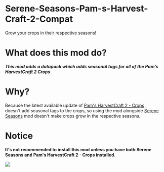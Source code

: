 # Serene-Seasons-Pam-s-Harvest-Craft-2-Compat
Grow your crops in their respective seasons!

# What does this mod do?
***This mod adds a datapack which adds seasonal tags for all of the Pam's HarvestCraft 2 Crops***

# Why?
Because the latest available update of [Pam's HarvestCraft 2 - Crops](https://www.curseforge.com/minecraft/mc-mods/pams-harvestcraft-2-crops "") , doesn't add seasonal tags to the crops, so using the mod alongside [Serene Seasons](https://www.curseforge.com/minecraft/mc-mods/serene-seasons "") mod doesn't make crops grow in the respective seasons.

# Notice
**It's not recommended to install this mod unless you have both Serene Seasons and Pam's HarvestCraft 2 - Crops installed.**

![](https://i.ibb.co/m8vpxQg/Allow.png "")
